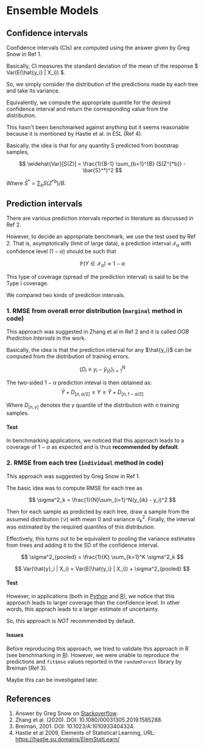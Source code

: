 Ensemble Models
================

## Confidence intervals
Confidence intervals (CIs) are computed using the answer given by Greg Snow in Ref 1. 

Basically, CI measures the standard deviation of the mean of the response $ Var(E(\hat{y_i} | X_i)) $. 

So, we simply consider the distribution of the predictions made by each tree and take its variance. 

Equivalently, we compute the appropriate quantile for the desired confidence interval and return the corresponding value from the distribution.

This hasn't been benchmarked against anything but it seems reasonable because it is mentioned by Hastie et al. in ESL (Ref 4).

Basically, the idea is that for any quantity S predicted from bootstrap samples,

$$ \widehat{Var}[S(Z)] = \frac{1}{B-1} \sum_{b=1}^{B} (S(Z^{*b}) - \bar{S}^*)^2 $$

Where $\bar{S}^* = \sum_b S(Z^{*b}) /B$.



## Prediction intervals



There are various prediction intervals reported in literature as discussed in Ref 2. 

However, to decide an appropriate benchmark, we use the test used by Ref 2. That is, asymptotically (limit of large data), a prediction interval $\mathcal{I}_\alpha$ with confidence level ($1-\alpha$) should be such that

$$ \mathbb{P}(Y \in  \mathcal{I}_\alpha ) \approx 1 - \alpha$$

This type of coverage (spread of the prediction interval) is said to be the Type I coverage. 

We compared two kinds of prediction intervals.


### 1. RMSE from overall error distribution (`marginal` method in code)


This approach was suggested in Zhang et al in Ref 2 and it is called *OOB Prediction Intervals* in the work.

Basically, the idea is that the prediction interval for any $\hat{y_i}$ can be computed from the distribution of training errors. 

$$ \{ D_i \equiv y_i  - \hat{y}_{(i)} \}_{i=1}^N $$

The two-sided $1-\alpha$ prediction inteval is then obtained as:
$$ \hat{Y} + D_{[n, \alpha/2]} \leq Y \leq \hat{Y} + D_{[n, 1-\alpha/2]} $$

Where $D_{[n, \gamma]}$ denotes the $\gamma$ quantile of the distribution with $n$ training samples. 

#### Test
In benchmarking applications, we noticed that this approach leads to a coverage of $1-\alpha$ as expected and is thus **recommended by default**.


### 2. RMSE from each tree (`individual` method in code)

This approach was suggested by Greg Snow in Ref 1.

The basic idea was to compute RMSE for each tree as 

$$ \sigma^2_k = \frac{1}{N}\sum_{i=1}^N(y_{ik} - y_i)^2 $$

Then for each sample as predicted by each tree, draw a sample from the assumed distribution ($\mathcal{D}$) with mean 0 and variance $\sigma^2_k$. Finally, the interval was estimated by the required quantiles of this distribution.

Effectively, this turns out to be equivalent to pooling the variance estimates from trees and adding it to the SD of the confidence interval.

$$ \sigma^2_{pooled} = \frac{1}{K} \sum_{k=1}^K \sigma^2_k $$

$$ Var(\hat{y}_i | X_i) = Var(E(\hat{y_i} | X_i)) + \sigma^2_{pooled} $$

#### Test

However, in applications (both in [Python](../../tests/benchmarking/ensemble_model_prediction_interval.py) and [R](../../tests/benchmarking/ensemble_model_validation.R)), we notice that this approach leads to larger coverage than the confidence level. In other words, this apprach leads to a larger estimate of uncertainty. 

So, this approach is *NOT* recommended by default.


#### Issues
Before reproducing this approach, we tried to validate this approach in R (see benchmarking in [R](../../tests/benchmarking/ensemble_model_validation.R)). However, we were unable to reproduce the predictions and `fit$mse` values reported in the `randomForest` library by Breiman [Ref 3]. 

Maybe this can be investigated later.



## References
1. Answer by Greg Snow on [Stackoverflow](https://stats.stackexchange.com/questions/56895/do-the-predictions-of-a-random-forest-model-have-a-prediction-interval).
2. Zhang et al. (2020). DOI: 10.1080/00031305.2019.1585288.
3. Breiman, 2001. DOI: 10.1023/A:1010933404324.
4. Hastie et al 2009, Elements of Statistical Learning, URL: https://hastie.su.domains/ElemStatLearn/